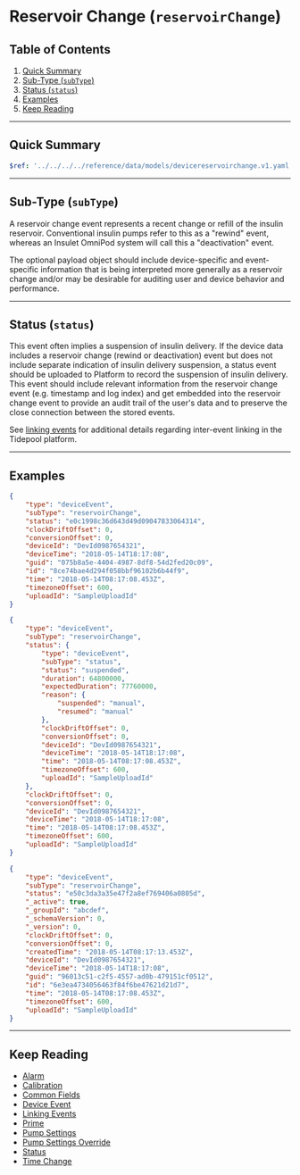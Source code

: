 # Reservoir Change (`reservoirChange`)<!-- omit in toc -->

## Table of Contents<!-- omit in toc -->

1. [Quick Summary](#quick-summary)
2. [Sub-Type (`subType`)](#sub-type-subtype)
3. [Status (`status`)](#status-status)
4. [Examples](#examples)
5. [Keep Reading](#keep-reading)

---

## Quick Summary

```yaml json_schema
$ref: '../../../../reference/data/models/devicereservoirchange.v1.yaml'
```

---

## Sub-Type (`subType`)

A reservoir change event represents a recent change or refill of the insulin reservoir. Conventional insulin pumps refer to this as a "rewind" event, whereas an Insulet OmniPod system will call this a "deactivation" event.

The optional payload object should include device-specific and event-specific information that is being interpreted more generally as a reservoir change and/or may be desirable for auditing user and device behavior and performance.

---

## Status (`status`)

This event often implies a suspension of insulin delivery. If the device data includes a reservoir change (rewind or deactivation) event but does not include separate indication of insulin delivery suspension, a status event should be uploaded to Platform to record the suspension of insulin delivery. This event should include relevant information from the reservoir change event (e.g. timestamp and log index) and get embedded into the reservoir change event to provide an audit trail of the user's data and to preserve the close connection between the stored events.

See [linking events](../../linking-events.md) for additional details regarding inter-event linking in the Tidepool platform.

---

## Examples

```json title="Example (client)" lineNumbers=true
{
    "type": "deviceEvent",
    "subType": "reservoirChange",
    "status": "e0c1998c36d643d49d09047833064314",
    "clockDriftOffset": 0,
    "conversionOffset": 0,
    "deviceId": "DevId0987654321",
    "deviceTime": "2018-05-14T18:17:08",
    "guid": "075b8a5e-4404-4987-8df8-54d2fed20c09",
    "id": "8ce74bae4d294f058bbf96102b6b44f9",
    "time": "2018-05-14T08:17:08.453Z",
    "timezoneOffset": 600,
    "uploadId": "SampleUploadId"
}
```

```json title="Example (ingestion)" lineNumbers=true
{
    "type": "deviceEvent",
    "subType": "reservoirChange",
    "status": {
        "type": "deviceEvent",
        "subType": "status",
        "status": "suspended",
        "duration": 64800000,
        "expectedDuration": 77760000,
        "reason": {
            "suspended": "manual",
            "resumed": "manual"
        },
        "clockDriftOffset": 0,
        "conversionOffset": 0,
        "deviceId": "DevId0987654321",
        "deviceTime": "2018-05-14T18:17:08",
        "time": "2018-05-14T08:17:08.453Z",
        "timezoneOffset": 600,
        "uploadId": "SampleUploadId"
    },
    "clockDriftOffset": 0,
    "conversionOffset": 0,
    "deviceId": "DevId0987654321",
    "deviceTime": "2018-05-14T18:17:08",
    "time": "2018-05-14T08:17:08.453Z",
    "timezoneOffset": 600,
    "uploadId": "SampleUploadId"
}
```

```json title="Example (storage)" lineNumbers=true
{
    "type": "deviceEvent",
    "subType": "reservoirChange",
    "status": "e50c3da3a35e47f2a8ef769406a0805d",
    "_active": true,
    "_groupId": "abcdef",
    "_schemaVersion": 0,
    "_version": 0,
    "clockDriftOffset": 0,
    "conversionOffset": 0,
    "createdTime": "2018-05-14T08:17:13.453Z",
    "deviceId": "DevId0987654321",
    "deviceTime": "2018-05-14T18:17:08",
    "guid": "96013c51-c2f5-4557-ad0b-479151cf0512",
    "id": "6e3ea4734056463f84f6be47621d21d7",
    "time": "2018-05-14T08:17:08.453Z",
    "timezoneOffset": 600,
    "uploadId": "SampleUploadId"
}
```

---

## Keep Reading

* [Alarm](./alarm.md)
* [Calibration](./calibration.md)
* [Common Fields](../../common-fields.md)
* [Device Event](../device-event.md)
* [Linking Events](../../linking-events.md)
* [Prime](./prime.md)
* [Pump Settings](../pump-settings.md)
* [Pump Settings Override](./pump-settings-override.md)
* [Status](./status.md)
* [Time Change](./time-change.md)

